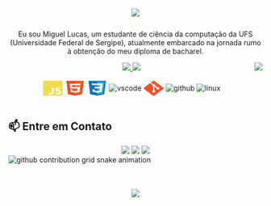 <div>
  
  <h1 align="center">
<img src="https://readme-typing-svg.herokuapp.com/?font=Righteous&size=35&center=true&vCenter=true&width=500&height=70&duration=4000&lines=Olá!+👋;+Me+chamo+Miguel!;" />
</h1>
  <p align="center">
Eu sou Miguel Lucas, um estudante de ciência da computação da UFS (Universidade Federal de Sergipe), atualmente embarcado na jornada rumo à obtenção do meu diploma de bacharel.
  </p>
  <img align="right" height="150em" src = "https://github.com/lucasfreire089/lucasfreire089/assets/145507011/a705d2e8-304a-4660-86a9-2a3fd20963fc"/>


<div align="center">
  <a href="https://github.com/duribeiro">
    <img height="150em" src="https://github-readme-stats.vercel.app/api?username=lucasfreire089&count_private=true&include_all_commits=true&show_icons=true&theme=dracula&hide_border=false&show_owner=true"/>
    <img height="150em" src="https://github-readme-stats.vercel.app/api/top-langs/?username=lucasfreire089&theme=dracula&hide_border=false&&layout=compact"/>
  </a>
</div>

<div align="center" valign="top"><br>
  <img align="center" alt="Js" height="30" width="40" src="https://raw.githubusercontent.com/devicons/devicon/master/icons/javascript/javascript-plain.svg">
  <img align="center" alt="HTML" height="30" width="40" src="https://raw.githubusercontent.com/devicons/devicon/master/icons/html5/html5-original.svg">
  <img align="center" alt="CSS" height="30" width="40" src="https://raw.githubusercontent.com/devicons/devicon/master/icons/css3/css3-original.svg">
  <img align="center" alt="vscode" src = "https://img.shields.io/badge/Visual_Studio-5C2D91?style=for-the-badge&logo=visual%20studio&logoColor=white"/>
  <img align="center" alt="git" height="30" width="40" src="https://raw.githubusercontent.com/devicons/devicon/master/icons/git/git-original.svg">
  <img align="center" alt="github" src="https://img.shields.io/badge/GitHub-100000?style=for-the-badge&logo=github&logoColor=white">
  <img align="center" alt="linux" height="25" width="80" src="https://img.shields.io/badge/Java-ED8B00?style=for-the-badge&logo=openjdk&logoColor=white">
</div><br>

## 📫 Entre em Contato

<div align="center">
  <a href="https://www.instagram.com/miguellucaxx/" target="_blank"><img src="https://img.shields.io/badge/-Instagram-%23E4405F?style=for-the-badge&logo=instagram&logoColor=white" target="_blank"></a>
  <a href="https://www.linkedin.com/in/lucasfreire089/" target="_blank"><img src="https://img.shields.io/badge/-LinkedIn-%230077B5?style=for-the-badge&logo=linkedin&logoColor=white" target="_blank"></a> 
  <a href="mailto:lucas.freire@dcomp.ufs.br)"><img src="https://img.shields.io/badge/-Gmail-%23333?style=for-the-badge&logo=gmail&logoColor=white" target="_blank"></a>
</div>


<picture>
  <source media="(prefers-color-scheme: dark)" srcset="https://raw.githubusercontent.com/lucasfreire089/lucasfreire089/output/github-contribution-grid-snake-dark.svg">
  <source media="(prefers-color-scheme: light)" srcset="https://raw.githubusercontent.com/lucasfreire089/lucasfreire089/output/github-contribution-grid-snake.svg">
  <img alt="github contribution grid snake animation" src="https://raw.githubusercontent.com/YourUser/YourUser/output/github-contribution-grid-snake.svg">
</picture>



<h1 align="center">
<img src="https://readme-typing-svg.herokuapp.com/?font=Righteous&size=35&center=true&vCenter=true&width=500&height=70&duration=4000&lines=Obrigado+pela+atenção!;" />
</h1>










